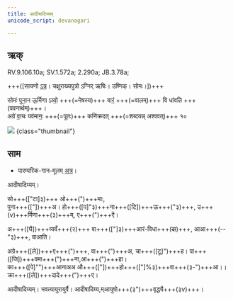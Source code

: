 ```yaml
---
title: आदीषादिय्यम्  
unicode_script: devanagari  

---
```


## ऋक्

RV.9.106.10a; SV.1.572a; 2.290a; JB.3.78a;

+++([सायणो [ऽत्र](https://archive.org/stream/RgVedaWithSayanasCommentaryPart4/rv_sayanabhasya_part4#page/n351/mode/2up&sa=D&ust=1542425956291000)। चक्षुराख्यपुत्रो ऽग्निर् ऋषिः। उष्णिक्। सोमः।])+++

सोमः॑ पुना॒न ऊ॒र्मिणा ऽव्यो॒ +++(=मेषस्य)+++ वारं॒ +++(=वालम्)+++ वि धा॑वति +++(पवनार्थम्)+++।  
अग्रे॑ वा॒चः पव॑मानः॒ +++(=पूतः)+++ कनि॑क्रदत् +++(=शब्दयन्न् अश्ववत्)+++ १०

![](/devaH/AryaH/hindukaH/somaH/images/soma-purification.png)
{class="thumbnail"}


## साम

- पारम्परिक-गान-मूलम् [अत्र](https://sanskritdocuments.org/sites/pssramanujaswamy/AASHEERVACHANA%20SAAMAANI.pdf&sa=D&ust=1542425956292000)।
<div class="audioEmbed"  caption="रामानुजार्यः 1974 " src="https://archive
.org/download/jaiminIya-sAma-gAna-paravastu-tradition-rAmAnuja/AdiShAdiyyam.mp3"></div>
<div class="audioEmbed"  caption="गोपालार्यः 2015  " src="https://archive
.org/download/jaiminIya-sAma-gAna-paravastu-tradition-gopAla-2015/AdiShAdiyyam.mp3"></div>
<div class="audioEmbed"  caption="गोपालपवनयोर् अनुवचनम् 2015 1x" src="https://archive
.org/download/jaiminIya-sAma-gAna-paravastu-tradition-anuvachanam-gopAla-pavana-2015/AdiShAdiyyam.mp3"></div>
<div class="audioEmbed"  caption="गोपालपवनयोर् अनुवचनम् 2015 1.5x" src="https://archive
.org/download/jaiminIya-sAma-gAna-paravastu-tradition-anuvachanam-gopAla-pavana-2015-150p-speed/AdiShAdiyyam.mp3"></div>

आदीषादिय्यम्।

सो+++(["टा]३)+++ ओ+++(")+++माः,  
पुना+++(["])+++अ। हो+++([प]"३)+++ना+++([टि])+++ऊ+++("३)+++, उ+++(v)+++र्मिणा+++(३)+++म्, ए+++(")+++ऎ।

अ+++([घै])+++व्यवँ+++(२)+++ वा+++(["]३)+++आरं-विधा+++(~~दा~~)+++, आआ+++(--"३)+++, वाआति।

अग्रे+++([ले])+++ए+++(")+++, वा+++(")+++अ, चा+++([टू]")+++ह। पा+++([जि])+++वमा+++(")+++ना,आ+++(")+++हा।  
का+++([पे]"")+++आनाअअ औ+++(["])+++हो+++(["]%३)+++वा+++(३-")+++आ।। क्रा+++([ले])+++दादे+++(")+++ए।

आदीषादिय्यम्। भवत्यायुरायुर्वै। आदीषादिय्य,म्आयुषो+++(३")+++वृद्ध्यै+++(३v)+++।
